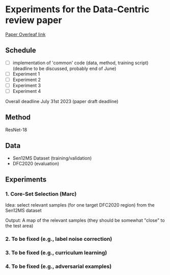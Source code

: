 # Experiments for the Data-Centric review paper

[Paper Overleaf link](https://www.overleaf.com/project/64249095801a56f6b87ec122)

## Schedule

- [ ] implementation of 'common' code (data, method, training script) (deadline to be discussed, probably end of June)
- [ ] Experiment 1
- [ ] Experiment 2
- [ ] Experiment 3
- [ ] Experiment 4

Overall deadline July 31st 2023 (paper draft deadline)

## Method

ResNet-18

## Data

* Sen12MS Dataset (training/validation)
* DFC2020 (evaluation)

## Experiments

### 1. Core-Set Selection (Marc)

Idea: select relevant samples (for one target DFC2020 region) from the Sen12MS dataset 

Output: A map of the relevant samples (they should be somewhat "close" to the test area)

### 2. To be fixed (e.g., label noise correction)

### 3. To be fixed (e.g., curriculum learning)

### 4. To be fixed (e.g., adversarial examples)
